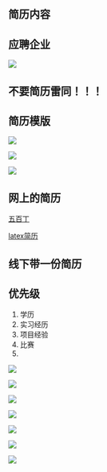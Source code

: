 ## 简历内容

## 应聘企业

![](file://C:\Personal\Documents\IkMarkdown\.assets\303简历指导.md518996.1259508.png)

## 不要简历雷同！！！

## 简历模版

![](file://C:\Personal\Documents\IkMarkdown\.assets\303简历指导.md519688.4141775.png)

![](file://C:\Personal\Documents\IkMarkdown\.assets\303简历指导.md519726.3761108.png)

![](file://C:\Personal\Documents\IkMarkdown\.assets\303简历指导.md519705.8072007.png)

## 网上的简历

[五百丁](https://www.500d.me/)

[latex简历](https://www.overleaf.com/project/622099829aa14476c42565a4)

## 线下带一份简历

## 优先级

1. 学历
2. 实习经历
3. 项目经验
4. 比赛
5.

![](file://C:\Personal\Documents\IkMarkdown\.assets\303简历指导.md522938.8115139.png)

![](file://C:\Personal\Documents\IkMarkdown\.assets\303简历指导.md522951.8562219.png)

![](file://C:\Personal\Documents\IkMarkdown\.assets\303简历指导.md522970.4228903.png)

![](file://C:\Personal\Documents\IkMarkdown\.assets\303简历指导.md523644.2103565.png)

![](file://C:\Personal\Documents\IkMarkdown\.assets\303简历指导.md523969.1829234.png)

![](file://C:\Personal\Documents\IkMarkdown\.assets\303简历指导.md524126.2648819.png)

![](file://C:\Personal\Documents\IkMarkdown\.assets\303简历指导.md524482.9219879.png)
